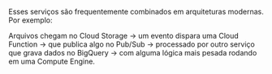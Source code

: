 Esses serviços são frequentemente combinados em arquiteturas modernas. Por exemplo:

Arquivos chegam no Cloud Storage → um evento dispara uma Cloud Function → que publica algo no Pub/Sub → processado por outro serviço que grava dados no BigQuery → com alguma lógica mais pesada rodando em uma Compute Engine.

